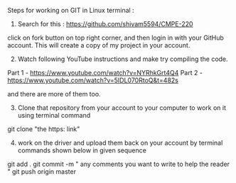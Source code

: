 Steps for working on GIT in Linux terminal :

1) Search for this : https://github.com/shivam5594/CMPE-220

click on fork button on top right corner, and then login in with your GitHub account. This will create a copy of my project in your account.

2) Watch following YouTube instructions and make try compiling the code.

Part 1 - https://www.youtube.com/watch?v=NYRhkGrt4Q4
Part 2 - https://www.youtube.com/watch?v=5IDL070RtoQ&t=482s

and there are more of them too.

3) Clone that repository from your account to your computer to work on it using terminal command 

git clone "the https: link"

4) work on the driver and upload them back on your account by terminal commands shown below in given sequence

git add .
git commit -m " any comments you want to write to help the reader "
git push origin master 
